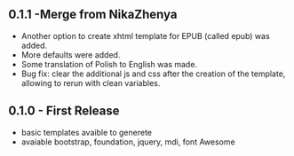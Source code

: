 ## 0.1.1 -Merge from NikaZhenya
* Another option to create xhtml template for EPUB (called epub) was added.
* More defaults were added.
* Some translation of Polish to English was made.
* Bug fix: clear the additional js and css after the creation of the template, allowing to rerun with clean variables.

## 0.1.0 - First Release
* basic templates avaible to generete
* avaiable bootstrap, foundation, jquery, mdi, font Awesome
